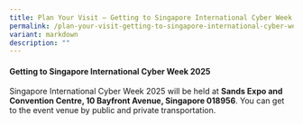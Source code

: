 ```yaml
---
title: Plan Your Visit – Getting to Singapore International Cyber Week 2024
permalink: /plan-your-visit-getting-to-singapore-international-cyber-week-2024/
variant: markdown
description: ""
---
```

#### **Getting to Singapore International Cyber Week 2025**

Singapore International Cyber Week 2025 will be held at **Sands Expo and Convention Centre, 10 Bayfront Avenue, Singapore 018956**. You can get to the event venue by public and private transportation<a href="https://www.marinabaysands.com/company-information/directions-to-marina-bay-sands.html#mice" target="_blank"></a>.